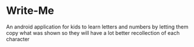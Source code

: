# Write-Me

An android application for kids to learn letters and numbers by letting them copy what was shown so they will have a lot better recollection of each character
